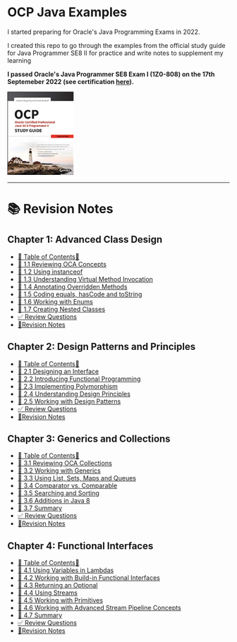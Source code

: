 
# OCP Java Examples

I started preparing for Oracle's Java Programming Exams in 2022.

I created this repo to go through the examples from the official study guide for Java Programmer SE8 II for practice and write notes to supplement my learning

**I passed Oracle's Java Programmer SE8 Exam I (1Z0-808) on the 17th Septemeber 2022 (see certification [here](https://catalog-education.oracle.com/pls/certview/sharebadge?id=EA07F7E87C58656C402C410B4210C568878D18157BE7312F361477BEF21C9D87)).**

<img src="Book Cover.jpg" width="150px">

<hr>

# 📚 Revision Notes

 ## Chapter 1: Advanced Class Design
- [📜 Table of Contents📜 ](/src/chapter_1/)
- [🧠 1.1 Reviewing OCA Concepts](/src/chapter_1/chapter_1_1_access_modifiers)
- [🧠 1.2 Using instanceof](/src/chapter_1/chapter_1_2_using_instanceof)
- [🧠 1.3 Understanding Virtual Method Invocation](/src/chapter_1/chapter_1_3_virtual_method_invocation)
- [🧠 1.4 Annotating Overridden Methods](/src/chapter_1/chapter_1_4_annotating_overridden_methods)
- [🧠 1.5 Coding equals, hasCode and toString](/src/chapter_1/chapter_1_5_equals_hashCode_toString)
- [🧠 1.6 Working with Enums](/src/chapter_1/chapter_1_6_enums)
- [🧠 1.7 Creating Nested Classes](/src/chapter_1/chapter_1_7_creating_nested_classes)
- [✅ Review Questions](/src/review_questions/chapter_1/)
- [📝Revision Notes](/src/chapter_1/revision_notes/)

## Chapter 2: Design Patterns and Principles
- [📜 Table of Contents📜 ](/src/chapter_2/)
- [🧠 2.1 Designing an Interface](/src/chapter_2/chapter_2_1_designing_an_interface)
- [🧠 2.2 Introducing Functional Programming](/src/chapter_2/chapter_2_2_intro_functional_programming)
- [🧠 2.3 Implementing Polymorphism](/src/chapter_2/chapter_2_3_implementing_polymorphism)
- [🧠 2.4 Understanding Design Principles](/src/chapter_2/chapter_2_4_understanding_design_principles)
- [🧠 2.5 Working with Design Patterns](/src/chapter_2/chapter_2_5_working_with_design_patterns)
- [✅ Review Questions](/src/review_questions/chapter_2/)
- [📝Revision Notes](/src/chapter_2/revision_notes/)

## Chapter 3: Generics and Collections
- [📜 Table of Contents📜 ](/src/chapter_3/)
- [🧠 3.1 Reviewing OCA Collections](/src/chapter_3/chapter_3_1_reviewing_oca_collections)
- [🧠 3.2 Working with Generics](/src/chapter_3/chapter_3_2_working_with_generics)
- [🧠 3.3 Using List, Sets, Maps and Queues](/src/chapter_3/chapter_3_3_using_lists_sets_maps_queues)
- [🧠 3.4 Comparator vs. Comparable](/src/chapter_3/chapter_3_4_comparator_vs_comparable)
- [🧠 3.5 Searching and Sorting](/src/chapter_3/chapter_3_5_searching_and_sorting/)
- [🧠 3.6 Additions in Java 8](/src/chapter_3/chapter_3_6_additions_in_java_8/)
- [🧠 3.7 Summary](/src/chapter_3/)
- [✅ Review Questions](/src/review_questions/chapter_3/)
- [📝Revision Notes](/src/chapter_3/revision_notes/)

## Chapter 4: Functional Interfaces
- [📜 Table of Contents📜 ](/src/chapter_4/)
- [🧠 4.1 Using Variables in Lambdas](/src/chapter_4/c_4_1_using_variables_in_lambdas/)
- [🧠 4.2 Working with Build-in Functional Interfaces](/src/chapter_4/c_4_2_workingWithBuiltInFunctionalInterfaces/)
- [🧠 4.3 Returning an Optional](/src/chapter_4/c_4_3_returningAnOptional//)
- [🧠 4.4 Using Streams](/src/chapter_4/c_4_4_streams/)
- [🧠 4.5 Working with Primitives](/src/chapter_4/c_4_5_workingWithPrimitives/)
- [🧠 4.6 Working with Advanced Stream Pipeline Concepts](/src/chapter_4/c_4_6_working_advanced_stream_pipeline_concepts/)
- [🧠 4.7 Summary](/src/chapter_4/c_4_7_summary/)
- [✅ Review Questions](/src/review_questions/chapter_4/)
- [📝Revision Notes](/src/chapter_4/revision_notes_v2/)